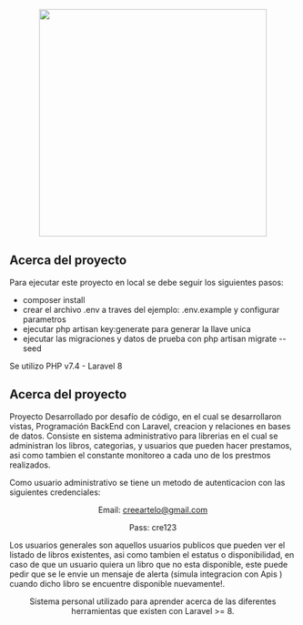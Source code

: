 <p align="center"><a href="https://laravel.com" target="_blank"><img src="https://raw.githubusercontent.com/laravel/art/master/logo-lockup/5%20SVG/2%20CMYK/1%20Full%20Color/laravel-logolockup-cmyk-red.svg" width="400"></a></p>

## Acerca del proyecto

Para ejecutar este proyecto en local se debe seguir los siguientes pasos:

- composer install
- crear el archivo .env a traves del ejemplo: .env.example y configurar parametros 
- ejecutar php artisan key:generate para generar la llave unica
- ejecutar las migraciones y datos de prueba con php artisan migrate --seed

Se utilizo PHP v7.4 - Laravel 8

## Acerca del proyecto

Proyecto Desarrollado por desafío de código, en el cual se desarrollaron vistas, Programación BackEnd con Laravel, creacion y relaciones en bases de datos. Consiste en sistema administrativo para librerias en el cual se administran los libros, categorias, y usuarios que pueden hacer prestamos, asi como tambien el constante monitoreo a cada uno de los prestmos realizados.

Como usuario administrativo se tiene un metodo de autenticacion con las siguientes credenciales:
    <p align="center"> Email: creeartelo@gmail.com</p>
    <p align="center"> Pass: cre123 </p>

Los usuarios generales son aquellos usuarios publicos que pueden ver el listado de libros existentes, asi como tambien el estatus o disponibilidad, en caso de que un usuario quiera un libro que no esta disponible, este puede pedir que se le envie un mensaje de alerta (simula integracion con Apis ) cuando dicho libro se encuentre disponible nuevamente!.

<p align="center"> Sistema personal utilizado para aprender acerca de las diferentes herramientas que existen con Laravel >= 8. </p>


    

